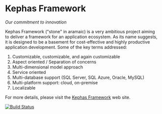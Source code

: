 Kephas Framework
======

*Our commitment to innovation*

Kephas Framework ("stone" in aramaic) is a very ambitious project aiming to deliver a framework for an application ecosystem. As its name suggests, it is designed to be a basement for cost-effective and highly productive application development. Some of the key terms addressed:

1. Customizable, customizable, and again customizable
2. Aspect oriented / Separation of concerns
3. Multi-dimensional model approach
4. Service oriented
5. Multi-database support (SQL Server, SQL Azure, Oracle, MySQL)
6. Multi-platform support: cloud, on-premise
7. Localizable

For more details, please visit the [Kephas Framework](http://kephas-framework.com/) web site.


[![Build Status](https://kephas-framework.visualstudio.com/_apis/public/build/definitions/95b0b065-47ef-49f0-bce5-90b8a019e929/1/badge)](https://kephas-framework.visualstudio.com/_apis/public/build/definitions/95b0b065-47ef-49f0-bce5-90b8a019e929/1/badge)
